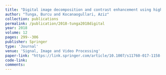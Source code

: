 ```yaml
---
title: "Digital image decomposition and contrast enhancement using high-dimensional model representation"
author: "Tunga, Burcu and Kocanaogullari, Aziz"
collection: publications
permalink: /publication/2018-tunga2018digital
year: 2018
volume: 12
pages: 299--306
publisher: Springer
type: 'Journal'
venue: 'Signal, Image and Video Processing'
paper-link: "https://link.springer.com/article/10.1007/s11760-017-1158-8"
code-link: 
comments:
---
```


